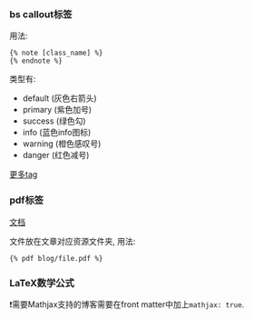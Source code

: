 ### bs callout标签

用法:
```
{% note [class_name] %}
{% endnote %}
```

类型有:
- default (灰色右箭头)
- primary (紫色加号)
- success (绿色勾)
- info (蓝色info图标)
- warning (橙色感叹号)
- danger (红色减号)

[更多tag](https://hexo.io/docs/tag-plugins.html)

### pdf标签

[文档](https://github.com/theme-next/theme-next-pdf)

文件放在文章对应资源文件夹, 用法:
```
{% pdf blog/file.pdf %}
```

### LaTeX数学公式

❗需要Mathjax支持的博客需要在front matter中加上`mathjax: true`.